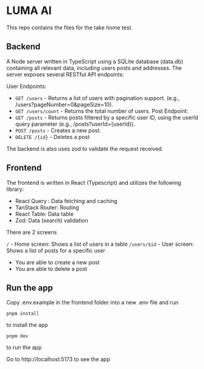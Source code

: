 # LUMA AI 

This repo contains the files for the take home test.


## Backend

A Node server written in TypeScript using a SQLite database (data.db) containing all relevant data, including users posts and addresses.
The server exposes several RESTful API endpoints:

User Endpoints:
- `GET /users` -  Returns a list of users with pagination support. (e.g., /users?pageNumber=0&pageSize=10).
- `GET /users/count` - Returns the total number of users.
Post Endpoint:
- `GET /posts` - Returns posts filtered by a specific user ID, using the userId query parameter (e.g., /posts?userId={userId}).
- `POST /posts` - Creates a new post.
- `DELETE /{id}` - Deletes a post

The backend is also uses zod to validate the request received. 


## Frontend

The frontend is written in React (Typescript) and utilizes the following library: 
- React Query : Data fetching and caching
- TanStack Router: Routing
- React Table: Data table
- Zod: Data (search) validation


There are 2 screens

`/` - Home screen: Shows a list of users in a table
`/users/$id` - User screen: Shows a list of posts for a specific user
  - You are able to create a new post
  - You are able to delete a post

## Run the app

Copy .env.example in the frontend folder into a new .env file and run 

```
pnpm install 
```

to install the app 

```
pnpm dev
```
to run the app


Go to http://localhost:5173 to see the app

